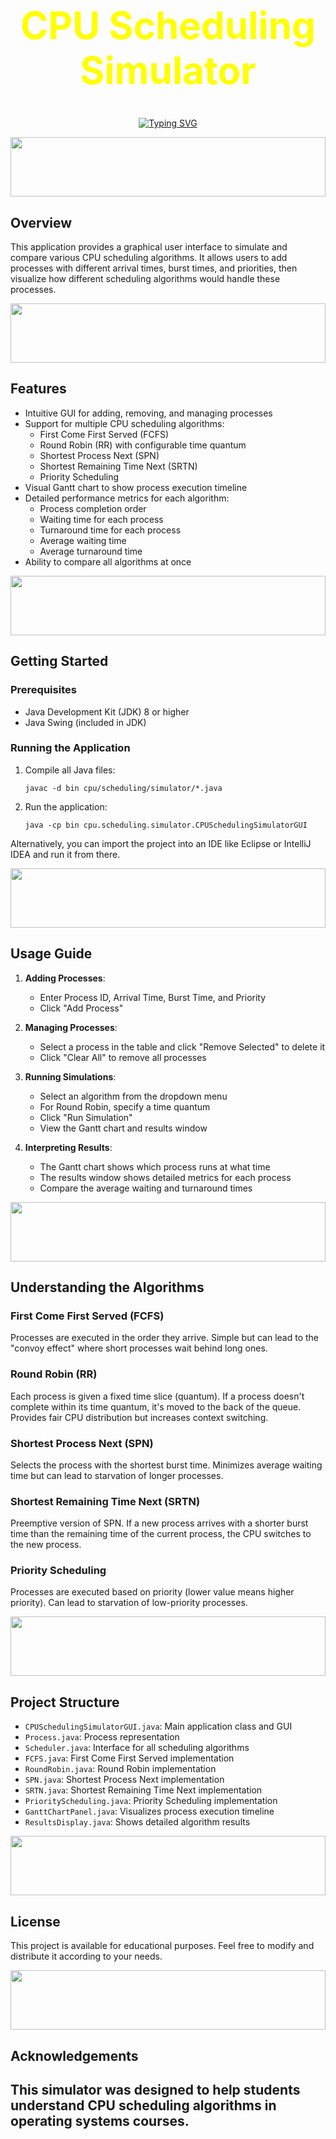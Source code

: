 <div align="center">
  <h1 style="font-size: 60px; color: yellow;">CPU Scheduling Simulator</h1>
</div>
<p align="center">
  <a href="https://git.io/typing-svg">
    <img src="https://readme-typing-svg.herokuapp.com?font=Fira+Code&size=20&pause=1000&color=683FF7&background=E0FF0000&center=true&vCenter=true&width=800&lines=A+Java+based+graphical+simulator+for+visualizing+and+comparing;different+CPU+scheduling+algorithms+used+in+operating+systems." alt="Typing SVG" />
  </a>
</p>

<img src="https://github.com/Govindv7555/Govindv7555/blob/main/49e76e0596857673c5c80c85b84394c1.gif" width="100%" height="95px">

## Overview

This application provides a graphical user interface to simulate and compare various CPU scheduling algorithms. It allows users to add processes with different arrival times, burst times, and priorities, then visualize how different scheduling algorithms would handle these processes.

<img src="https://github.com/Govindv7555/Govindv7555/blob/main/49e76e0596857673c5c80c85b84394c1.gif" width="100%" height="95px">

## Features

- Intuitive GUI for adding, removing, and managing processes
- Support for multiple CPU scheduling algorithms:
  - First Come First Served (FCFS)
  - Round Robin (RR) with configurable time quantum
  - Shortest Process Next (SPN)
  - Shortest Remaining Time Next (SRTN)
  - Priority Scheduling
- Visual Gantt chart to show process execution timeline
- Detailed performance metrics for each algorithm:
  - Process completion order
  - Waiting time for each process
  - Turnaround time for each process
  - Average waiting time
  - Average turnaround time
- Ability to compare all algorithms at once

<img src="https://github.com/Govindv7555/Govindv7555/blob/main/49e76e0596857673c5c80c85b84394c1.gif" width="100%" height="95px">

## Getting Started

### Prerequisites

- Java Development Kit (JDK) 8 or higher
- Java Swing (included in JDK)

### Running the Application

1. Compile all Java files:
   ```
   javac -d bin cpu/scheduling/simulator/*.java
   ```

2. Run the application:
   ```
   java -cp bin cpu.scheduling.simulator.CPUSchedulingSimulatorGUI
   ```

Alternatively, you can import the project into an IDE like Eclipse or IntelliJ IDEA and run it from there.

<img src="https://github.com/Govindv7555/Govindv7555/blob/main/49e76e0596857673c5c80c85b84394c1.gif" width="100%" height="95px">

## Usage Guide

1. **Adding Processes**:
   - Enter Process ID, Arrival Time, Burst Time, and Priority
   - Click "Add Process"

2. **Managing Processes**:
   - Select a process in the table and click "Remove Selected" to delete it
   - Click "Clear All" to remove all processes

3. **Running Simulations**:
   - Select an algorithm from the dropdown menu
   - For Round Robin, specify a time quantum
   - Click "Run Simulation"
   - View the Gantt chart and results window

4. **Interpreting Results**:
   - The Gantt chart shows which process runs at what time
   - The results window shows detailed metrics for each process
   - Compare the average waiting and turnaround times

<img src="https://github.com/Govindv7555/Govindv7555/blob/main/49e76e0596857673c5c80c85b84394c1.gif" width="100%" height="95px">

## Understanding the Algorithms

### First Come First Served (FCFS)
Processes are executed in the order they arrive. Simple but can lead to the "convoy effect" where short processes wait behind long ones.

### Round Robin (RR)
Each process is given a fixed time slice (quantum). If a process doesn't complete within its time quantum, it's moved to the back of the queue. Provides fair CPU distribution but increases context switching.

### Shortest Process Next (SPN)
Selects the process with the shortest burst time. Minimizes average waiting time but can lead to starvation of longer processes.

### Shortest Remaining Time Next (SRTN)
Preemptive version of SPN. If a new process arrives with a shorter burst time than the remaining time of the current process, the CPU switches to the new process.

### Priority Scheduling
Processes are executed based on priority (lower value means higher priority). Can lead to starvation of low-priority processes.

<img src="https://github.com/Govindv7555/Govindv7555/blob/main/49e76e0596857673c5c80c85b84394c1.gif" width="100%" height="95px">

## Project Structure

- `CPUSchedulingSimulatorGUI.java`: Main application class and GUI
- `Process.java`: Process representation
- `Scheduler.java`: Interface for all scheduling algorithms
- `FCFS.java`: First Come First Served implementation
- `RoundRobin.java`: Round Robin implementation
- `SPN.java`: Shortest Process Next implementation
- `SRTN.java`: Shortest Remaining Time Next implementation
- `PriorityScheduling.java`: Priority Scheduling implementation
- `GanttChartPanel.java`: Visualizes process execution timeline
- `ResultsDisplay.java`: Shows detailed algorithm results

<img src="https://github.com/Govindv7555/Govindv7555/blob/main/49e76e0596857673c5c80c85b84394c1.gif" width="100%" height="95px">

## License

This project is available for educational purposes. Feel free to modify and distribute it according to your needs.

<img src="https://github.com/Govindv7555/Govindv7555/blob/main/49e76e0596857673c5c80c85b84394c1.gif" width="100%" height="95px">

## Acknowledgements

This simulator was designed to help students understand CPU scheduling algorithms in operating systems courses.
---
